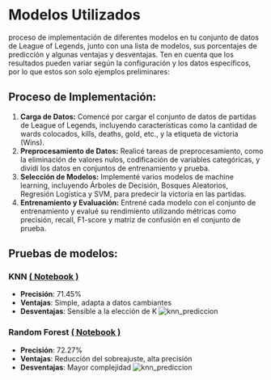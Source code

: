 # Modelos Utilizados
proceso de implementación de diferentes modelos en tu conjunto de datos de League of Legends, junto con una lista de modelos, sus porcentajes de predicción y algunas ventajas y desventajas. Ten en cuenta que los resultados pueden variar según la configuración y los datos específicos, por lo que estos son solo ejemplos preliminares:

## Proceso de Implementación:
1. **Carga de Datos:** Comencé por cargar el conjunto de datos de partidas de League of Legends, incluyendo características como la cantidad de wards colocados, kills, deaths, gold, etc., y la etiqueta de victoria (Wins).
2. **Preprocesamiento de Datos:** Realicé tareas de preprocesamiento, como la eliminación de valores nulos, codificación de variables categóricas, y dividí los datos en conjuntos de entrenamiento y prueba.
3. **Selección de Modelos:** Implementé varios modelos de machine learning, incluyendo Árboles de Decisión, Bosques Aleatorios, Regresión Logística y SVM, para predecir la victoria en las partidas.
4. **Entrenamiento y Evaluación:** Entrené cada modelo con el conjunto de entrenamiento y evalué su rendimiento utilizando métricas como precisión, recall, F1-score y matriz de confusión en el conjunto de prueba.

## Pruebas de modelos:

### KNN [( Notebook )](/models/KNN)
- **Precisión**: 71.45%
- **Ventajas**: Simple, adapta a datos cambiantes
- **Desventajas**: Sensible a la elección de K
![knn_prediccion](../static/img/knn_Matrices_confusión.png)

### Random Forest [( Notebook )](/models/Random_Forest)
- **Precisión**: 72.27%
- **Ventajas**: Reducción del sobreajuste, alta precisión
- **Desventajas**: Mayor complejidad
![knn_prediccion](../static/img/rf_Matrices_confusión.png)

